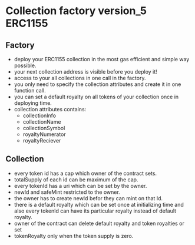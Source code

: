 
# Collection factory version_5 ERC1155 

## Factory
 
 - deploy your ERC1155 collection in the most gas efficient and simple way possible.
 - your next collection address is visible before you deploy it!
 - access to your all collections in one call in the factory.
 - you only need to specify the collection attributes and create it in one function call. 
 - you can set a default royalty on all tokens of your collection once in deploying time.
 - collection attributes contains:
    - collectionInfo
    - collectionName
    - collectionSymbol
    - royaltyNumerator
    - royaltyReciever

## Collection

- every token id has a cap which owner of the contract sets.
- totalSupply of each id can be maximum of the cap.
- every tokenId has a uri which can be set by the owner.
- newId and safeMint restricted to the owner.
- the owner has to create newId befor they can mint on that Id.
- there is a default royalty which can be set once at initializing time and also every tokenId can have its particular royalty instead of default royalty.
- owner of the contract can delete default royalty and token royalties or set 
- tokenRoyalty only when the token supply is zero.